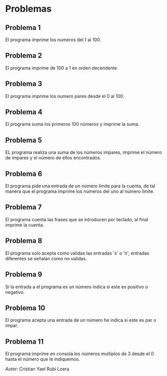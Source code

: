 # Problemas

## Problema 1

El programa imprime los numeros del 1 al 100.

## Problema 2

El programa imprime de 100 a 1 en orden decendente.

## Problema 3

El programa imprime los numero pares desde el 0 al 100.

## Problema 4

El programa suma los primeros 100 números y imprime la suma.

## Problema 5

EL programa realiza una suma de los números impares, imprime el número de impares y el número de ellos encontrados.

## Problema 6

El programa pide una entrada de un número límite para la cuenta, de tal manera que el programa imprime los números del uno al número límite.

## Problema 7

El programa cuenta las frases que se introducen por teclado, al final imprime la cuenta.

## Problema 8

El programa solo acepta como validas las entradas 's' o 'n', entradas diferentes se señalan como no validas.

## Problema 9

Si la entrada a el programa es un número indica si este es positivo o negativo.

## Problema 10

El programa acepta una entrada de un número he indica si este es par o impar.

## Problema 11

El programa imprime en consola los números multiplos de 3 desde el 0 hasta el número que le indiquemos.

*Autor:* Cristian Yael Rubi Loera
